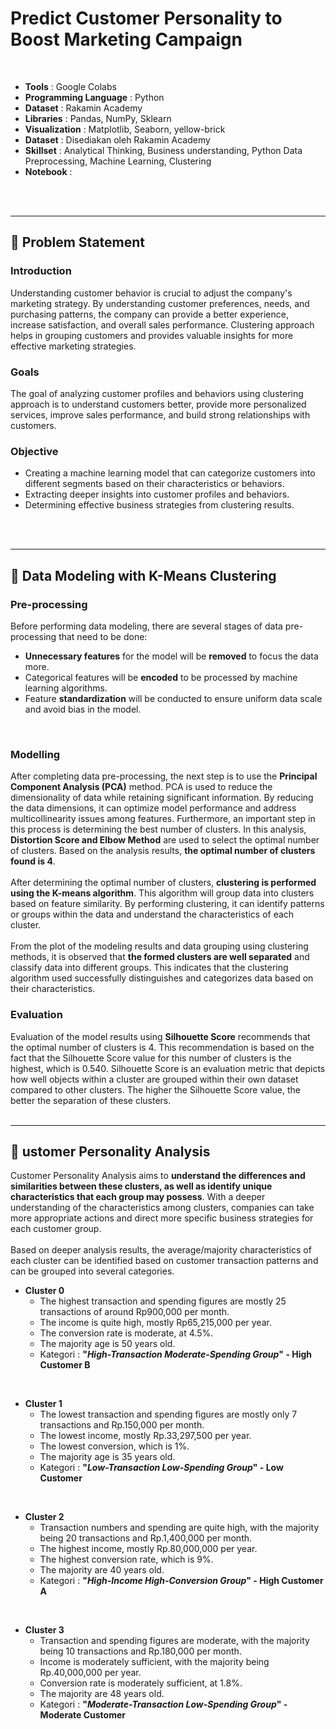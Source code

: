 # Predict Customer Personality to Boost Marketing Campaign
<br>

- **Tools** : Google Colabs<br>
- **Programming Language** : Python <br>
- **Dataset** : Rakamin Academy <br>
- **Libraries** : Pandas, NumPy, Sklearn <br>
- **Visualization** : Matplotlib, Seaborn, yellow-brick <br>
- **Dataset** : Disediakan oleh Rakamin Academy <br>
- **Skillset** :  Analytical Thinking, Business understanding, Python Data Preprocessing, Machine Learning, Clustering<br>
- **Notebook** : <br>

<br>
<br>

----

## 📂 **Problem Statement**

### Introduction
Understanding customer behavior is crucial to adjust the company's marketing strategy. By understanding customer preferences, needs, and purchasing patterns, the company can provide a better experience, increase satisfaction, and overall sales performance. Clustering approach helps in grouping customers and provides valuable insights for more effective marketing strategies.

### Goals
The goal of analyzing customer profiles and behaviors using clustering approach is to understand customers better, provide more personalized services, improve sales performance, and build strong relationships with customers.

### Objective
- Creating a machine learning model that can categorize customers into different segments based on their characteristics or behaviors.
- Extracting deeper insights into customer profiles and behaviors.
- Determining effective business strategies from clustering results.
<br>
<br>

---

## 📂 **Data Modeling with K-Means Clustering**
### Pre-processing
Before performing data modeling, there are several stages of data pre-processing that need to be done:
- **Unnecessary features** for the model will be **removed** to focus the data more.
- Categorical features will be **encoded** to be processed by machine learning algorithms.
- Feature **standardization** will be conducted to ensure uniform data scale and avoid bias in the model.
<br>

### Modelling
After completing data pre-processing, the next step is to use the **Principal Component Analysis (PCA)** method. PCA is used to reduce the dimensionality of data while retaining significant information. By reducing the data dimensions, it can optimize model performance and address multicollinearity issues among features. Furthermore, an important step in this process is determining the best number of clusters. In this analysis, **Distortion Score and Elbow Method** are used to select the optimal number of clusters. Based on the analysis results, **the optimal number of clusters found is 4**.
<br>
<br>
After determining the optimal number of clusters, **clustering is performed using the K-means algorithm**. This algorithm will group data into clusters based on feature similarity. By performing clustering, it can identify patterns or groups within the data and understand the characteristics of each cluster.
<br>
<br>
From the plot of the modeling results and data grouping using clustering methods, it is observed that **the formed clusters are well separated** and classify data into different groups. This indicates that the clustering algorithm used successfully distinguishes and categorizes data based on their characteristics.
<br>

### Evaluation
Evaluation of the model results using **Silhouette Score** recommends that the optimal number of clusters is 4. This recommendation is based on the fact that the Silhouette Score value for this number of clusters is the highest, which is 0.540. Silhouette Score is an evaluation metric that depicts how well objects within a cluster are grouped within their own dataset compared to other clusters. The higher the Silhouette Score value, the better the separation of these clusters.
<br>
<br>

---

## 📂 **ustomer Personality Analysis**
Customer Personality Analysis aims to **understand the differences and similarities between these clusters, as well as identify unique characteristics that each group may possess**. With a deeper understanding of the characteristics among clusters, companies can take more appropriate actions and direct more specific business strategies for each customer group.
<br>
<br>
Based on deeper analysis results, the average/majority characteristics of each cluster can be identified based on customer transaction patterns and can be grouped into several categories.
<br>
- **Cluster 0**
    - The highest transaction and spending figures are mostly 25 transactions of around Rp900,000 per month.
    - The income is quite high, mostly Rp65,215,000 per year.
    - The conversion rate is moderate, at 4.5%.
    - The majority age is 50 years old. 
    - Kategori : **"*High-Transaction Moderate-Spending Group*" - High Customer B** <br>
<br>

- **Cluster 1**
    - The lowest transaction and spending figures are mostly only 7 transactions and Rp.150,000 per month.
    - The lowest income, mostly Rp.33,297,500 per year.
    - The lowest conversion, which is 1%.
    - The majority age is 35 years old.
    - Kategori : **"*Low-Transaction Low-Spending Group*" - Low Customer** <br>
<br>
    
- **Cluster 2**
    - Transaction numbers and spending are quite high, with the majority being 20 transactions and Rp.1,400,000 per month.
    - The highest income, mostly Rp.80,000,000 per year.
    - The highest conversion rate, which is 9%.
    - The majority are 40 years old.
    - Kategori : **"*High-Income High-Conversion Group*" - High Customer A** <br>
<br>

- **Cluster 3**
    - Transaction and spending figures are moderate, with the majority being 10 transactions and Rp.180,000 per month.
    - Income is moderately sufficient, with the majority being Rp.40,000,000 per year.
    - Conversion rate is moderately sufficient, at 1.8%.
    - The majority are 48 years old.
    - Kategori : **"*Moderate-Transaction Low-Spending Group*" - Moderate Customer**<br>
<br>
